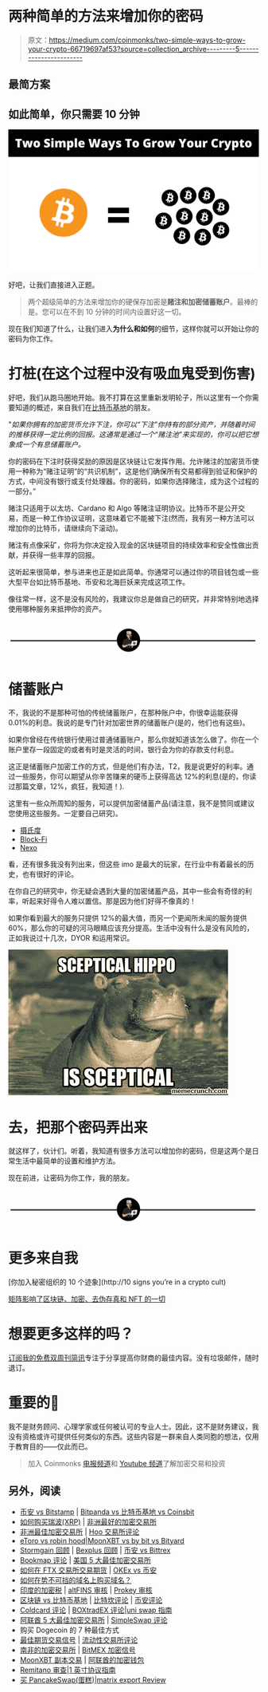 # 两种简单的方法来增加你的密码

> 原文：<https://medium.com/coinmonks/two-simple-ways-to-grow-your-crypto-66719697af53?source=collection_archive---------5----------------------->

## 最简方案

## 如此简单，你只需要 10 分钟

![](img/ce9c7ff0109ec707699d7cfe24dd286a.png)

好吧，让我们直接进入正题。

> 两个超级简单的方法来增加你的硬保存加密是**赌注和加密储蓄账户**。最棒的是。您可以在不到 10 分钟的时间内设置好这一切。

现在我们知道了什么，让我们进入**为什么和如何**的细节，这样你就可以开始让你的密码为你工作。

# 打桩(在这个过程中没有吸血鬼受到伤害)

好吧，我们从跑马圈地开始。我不打算在这里重新发明轮子，所以这里有一个你需要知道的概述，来自我们在[比特币基地](https://www.coinbase.com/learn/crypto-basics/what-is-staking)的朋友。

"*如果你拥有的加密货币允许下注，你可以“下注”你持有的部分资产，并随着时间的推移获得一定比例的回报。这通常是通过一个“赌注池”来实现的，你可以把它想象成一个有息储蓄账户。*

你的密码在下注时获得奖励的原因是区块链让它发挥作用。允许赌注的加密货币使用一种称为“赌注证明”的“共识机制”，这是他们确保所有交易都得到验证和保护的方式，中间没有银行或支付处理器。你的密码，如果你选择赌注，成为这个过程的一部分。”

赌注只适用于以太坊、Cardano 和 Algo 等赌注证明协议。比特币不是公开交易，而是一种工作协议证明，这意味着它不能被下注(然而，我有另一种方法可以增加你的比特币，请继续向下滚动)。

赌注有点像采矿，你将为你决定投入现金的区块链项目的持续效率和安全性做出贡献，并获得一些丰厚的回报。

这听起来很简单，参与进来也正是如此简单。你通常可以通过你的项目钱包或一些大型平台如比特币基地、币安和北海巨妖来完成这项工作。

像往常一样，这不是没有风险的，我建议你总是做自己的研究，并非常特别地选择使用哪种服务来抵押你的资产。

![](img/4f34c2ccae5561675db938aa3e775cb0.png)

# 储蓄账户

不，我说的不是那种可怕的传统储蓄账户，在那种账户中，你很幸运能获得 0.01%的利息。我说的是专门针对加密世界的储蓄账户(是的，他们也有这些)。

如果你曾经在传统银行使用过普通储蓄账户，那么你就知道该怎么做了。你在一个账户里存一段固定的或者有时是灵活的时间，银行会为你的存款支付利息。

这正是储蓄账户加密工作的方式，但是他们有办法，T2，我是说更好的利率。通过一些服务，你可以期望从你辛苦赚来的硬币上获得高达 12%的利息(是的，你读过那篇文章，12%，疯狂，我知道！).

这里有一些众所周知的服务，可以提供加密储蓄产品(请注意，我不是赞同或建议您使用这些服务。一定要自己研究)。

*   [摄氏度](https://celsius.network/)
*   [Block-Fi](https://blockfi.com/)
*   [Nexo](https://platform.nexo.io/)

看，还有很多我没有列出来，但这些 imo 是最大的玩家，在行业中有着最长的历史，也有很好的评论。

在你自己的研究中，你无疑会遇到大量的加密储蓄产品，其中一些会有奇怪的利率，听起来好得令人难以置信。那是因为他们好得不像真的！

如果你看到最大的服务只提供 12%的最大值，而另一个更闻所未闻的服务提供 60%，那么你的可疑的河马眼睛应该充分提高。生活中没有什么是没有风险的，正如我说过十几次，DYOR 和运用常识。

![](img/865fe0aa971e24fe31309187558466b1.png)

# 去，把那个密码弄出来

就这样了，伙计们。听着，我知道有很多方法可以增加你的密码，但是这两个是日常生活中最简单的设置和维护方法。

现在前进，让密码为你工作，我的朋友。

![](img/4f34c2ccae5561675db938aa3e775cb0.png)

# 更多来自我

[你加入秘密组织的 10 个迹象](http://10 signs you’re in a crypto cult)

[矩阵影响了区块链、加密、去伪存真和 NFT 的一切](/coinmonks/how-the-matrix-paved-the-way-for-blockchain-and-decentralisation-e22ade176564)

# 想要更多这样的吗？

[订阅我的免费双周刊简讯](https://www.getrevue.co/profile/One_More_Thing)专注于分享提高你财商的最佳内容。没有垃圾邮件，随时退订。

# 重要的🚨

我不是财务顾问、心理学家或任何被认可的专业人士。因此，这不是财务建议，我没有资格或许可提供任何类似的东西。这些内容是一群来自人类同胞的想法，仅用于教育目的——仅此而已。

> 加入 Coinmonks [电报频道](https://t.me/coincodecap)和 [Youtube 频道](https://www.youtube.com/channel/UCbyDhTbOiKh2iUMKBi4-4Zg)了解加密交易和投资

## 另外，阅读

*   [币安 vs Bitstamp](https://blog.coincodecap.com/binance-vs-bitstamp) | [Bitpanda vs 比特币基地 vs Coinsbit](https://blog.coincodecap.com/bitpanda-coinbase-coinsbit)
*   [如何购买瑞波(XRP)](https://blog.coincodecap.com/buy-ripple-india) | [非洲最好的加密交易所](https://blog.coincodecap.com/crypto-exchange-africa)
*   [非洲最佳加密交易所](https://blog.coincodecap.com/crypto-exchange-africa) | [Hoo 交易所评论](https://blog.coincodecap.com/hoo-exchange-review)
*   [eToro vs robin hood](https://blog.coincodecap.com/etoro-robinhood)|[MoonXBT vs by bit vs Bityard](https://blog.coincodecap.com/bybit-bityard-moonxbt)
*   [Stormgain 回顾](https://blog.coincodecap.com/stormgain-review) | [Bexplus 回顾](https://blog.coincodecap.com/bexplus-review) | [币安 vs Bittrex](https://blog.coincodecap.com/binance-vs-bittrex)
*   [Bookmap 评论](https://blog.coincodecap.com/bookmap-review-2021-best-trading-software) | [美国 5 大最佳加密交易所](https://blog.coincodecap.com/crypto-exchange-usa)
*   [如何在 FTX 交易所交易期货](https://blog.coincodecap.com/ftx-futures-trading) | [OKEx vs 币安](https://blog.coincodecap.com/okex-vs-binance)
*   [如何在势不可挡的域名上购买域名？](https://blog.coincodecap.com/buy-domain-on-unstoppable-domains)
*   [印度的加密税](https://blog.coincodecap.com/crypto-tax-india) | [altFINS 审核](https://blog.coincodecap.com/altfins-review) | [Prokey 审核](/coinmonks/prokey-review-26611173c13c)
*   [区块链 vs 比特币基地](https://blog.coincodecap.com/blockfi-vs-coinbase) | [比特坎评论](https://blog.coincodecap.com/bitkan-review) | [币安评论](/coinmonks/binance-review-ee10d3bf3b6e)
*   [Coldcard 评论](https://blog.coincodecap.com/coldcard-review) | [BOXtradEX 评论](https://blog.coincodecap.com/boxtradex-review)|[uni swap 指南](https://blog.coincodecap.com/uniswap)
*   [阿联酋 5 大最佳加密交易所](https://blog.coincodecap.com/best-crypto-exchanges-in-uae) | [SimpleSwap 评论](https://blog.coincodecap.com/simpleswap-review)
*   购买 Dogecoin 的 7 种最佳方式
*   [最佳期货交易信号](https://blog.coincodecap.com/futures-trading-signals) | [流动性交易所评论](https://blog.coincodecap.com/liquid-exchange-review)
*   [南非的加密交易所](https://blog.coincodecap.com/crypto-exchanges-in-south-africa) | [BitMEX 加密信号](https://blog.coincodecap.com/bitmex-crypto-signals)
*   [MoonXBT 副本交易](https://blog.coincodecap.com/moonxbt-copy-trading) | [阿联酋的加密钱包](https://blog.coincodecap.com/crypto-wallets-in-uae)
*   [Remitano 审查](https://blog.coincodecap.com/remitano-review)|[1 英寸协议指南](https://blog.coincodecap.com/1inch)
*   [买 PancakeSwap(蛋糕)](https://blog.coincodecap.com/buy-pancakeswap)|[matrix export Review](https://blog.coincodecap.com/matrixport-review)